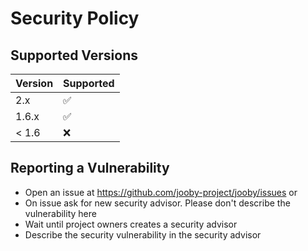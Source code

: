 # Security Policy

## Supported Versions


| Version | Supported          |
| ------- | ------------------ |
| 2.x   | :white_check_mark: |
| 1.6.x   | :white_check_mark: |
| < 1.6   | :x:                |

## Reporting a Vulnerability

- Open an issue at https://github.com/jooby-project/jooby/issues or 
- On issue ask for new security advisor. Please don't describe the vulnerability here
- Wait until project owners creates a security advisor
- Describe the security vulnerability in the security advisor
